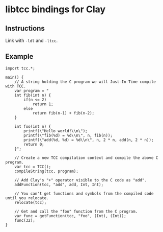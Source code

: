 # libtcc bindings for Clay

## Instructions
Link with `-ldl` and `-ltcc`.

## Example
    import tcc.*;
    
    main() {
        // A string holding the C program we will Just-In-Time compile with TCC.
        var program = "
        int fib(int n) {
            if(n <= 2)
                return 1;
            else
                return fib(n-1) + fib(n-2);
        }
        
        int foo(int n) {
            printf(\"Hello world!\\n\");
            printf(\"fib(%d) = %d\\n\", n, fib(n));
            printf(\"add(%d, %d) = %d\\n\", n, 2 * n, add(n, 2 * n));
            return 0;
        }";
        
        // Create a new TCC compilation context and compile the above C program.
        var tcc = TCC();
        compileString(tcc, program);
        
        // Add Clay's "+" operator visible to the C code as "add".
        addFunction(tcc, "add", add, Int, Int);
        
        // You can't get functions and symbols from the compiled code until you relocate.
        relocate(tcc);

        // Get and call the "foo" function from the C program.
        var func = getFunction(tcc, "foo", (Int), (Int));
        func(32);
    }

